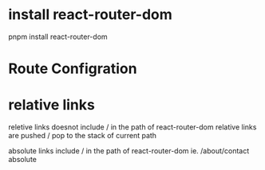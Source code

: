 # install react-router-dom
pnpm install react-router-dom

# Route Configration

# relative links
reletive links doesnot include / in the path of react-router-dom
relative links are pushed / pop to the stack of current path

absolute links include / in the path of react-router-dom
ie. /about/contact absolute

